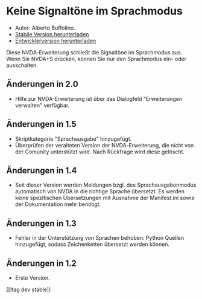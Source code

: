 # Keine Signaltöne im Sprachmodus #
*	 Autor: Alberto Buffolino.
*	 [Stabile Version herunterladen][1]
*	 [Entwicklerversion herunterladen][2]

Diese NVDA-Erweiterung schließt die Signaltöne im Sprachmodus aus. Wenn Sie
NVDA+S drücken, können Sie nur den Sprachmodus ein- oder ausschalten.

## Änderungen in 2.0 ##
*	 Hilfe zur NVDA-Erweiterung ist über das Dialogfeld "Erweiterungen
   verwalten" verfügbar.

## Änderungen in 1.5 ##
*	 Skriptkategorie "Sprachausgabe" hinzugefügt.
*	 Überprüfen der veralteten Version der NVDA-Erweiterung, die nicht von der
   Comunity unterstützt wird. Nach Rückfrage wird diese gelöscht.

## Änderungen in 1.4 ##
*	 Seit dieser Version werden Meldungen bzgl. des Sprachausgabenmodus
   automatisch von NVDA in die richtige Sprache übersetzt. Es werden keine
   spezifischen Übersetzungen mit Ausnahme der Manifest.ini sowie der
   Dokumentation mehr benötigt.

## Änderungen in 1.3 ##
*	 Fehler in der Unterstützung von Sprachen behoben: Python Quellen
   hinzugefügt, sodass Zeichenketten übersetzt werden können.

## Änderungen in 1.2 ##
*	 Erste Version.

[[!tag dev stable]]

[1]: https://www.nvaccess.org/addonStore/legacy?file=nb

[2]: https://www.nvaccess.org/addonStore/legacy?file=nb-dev

